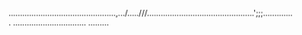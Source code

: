 ...............................................,.../.....///...............................................';;;..............
................................
.........




